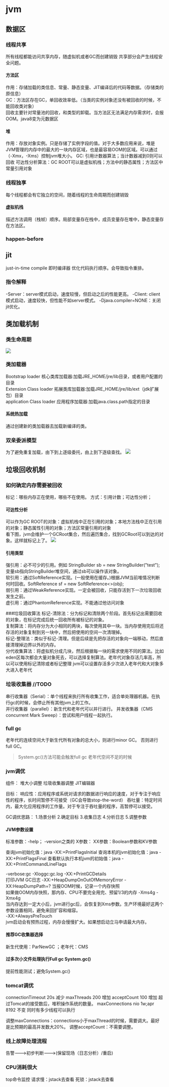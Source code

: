 # jvm

## 数据区

### 线程共享
所有线程都能访问共享内存，随虚拟机或者GC而创建销毁
共享部分会产生线程安全问题。
#### 方法区
作用：存储加载的类信息、常量、静态变量、JIT编译后的代码等数据。（存储类的原信息）  
GC：方法区存在GC，单回收效率低。（当类的实例对象还没有被回收的时候，不能回收类对象）  
回收主要针对常量池的回收，和类型的卸载。当方法区无法满足内存需求时，会报OOM。java8变为元数据区
#### 堆
作用：存放对象实例。只是存储了实例字段的值。对于大多数应用来说，堆是JVM管理的内存中的最大的一块内存区域，也是最容易OOM的区域。可以通过（-Xmx，-Xms）控制jvm堆大小。
GC:
引用计数器算法；当计数器减到0则可以回收
可达性分析算法：GC ROOT可以是虚拟机栈；方法中的静态属性；方法区中常量引用对象

### 线程独享
每个线程都会有它独立的空间，随着线程的生命周期而创建销毁 
#### 虚拟机栈
描述方法调用（栈帧）顺序。局部变量存在栈中，成员变量存在堆中，静态变量存在方法区。

### happen-before


## jit
just-in-time compile 即时编译器
优化代码执行顺序。会导致指令重排。
### 指令解释
-Server：server模式启动，速度较慢，但启动之后的性能更高。
-Client: client模式启动，速度较快，但性能不如server模式。
-Djava.compiler=NONE：关闭jit优化。


## 类加载机制

### 类生命周期
![](https://demonself.oss-cn-hangzhou.aliyuncs.com/class1.png)

### 类加载器
Bootstrap loader 核心类库加载器:加载JRE_HOME/jre/lib目录，或者用户配置的目录  
Extension Class loader 拓展类库加载器:加载JRE_HOME/jre/lib/ext（jdk扩展包）目录  
application Class loader 应用程序加载器:加载java.class.path指定的目录

#### 系统热加载
通过创建新的类加载器去加载新编译的类。

### 双亲委派模型
为了避免重复加载，由下到上逐级委托，由上到下逐级查找。
![](https://demonself.oss-cn-hangzhou.aliyuncs.com/class2.png)

## 垃圾回收机制

### 如何确定内存需要被回收
标记：哪些内存正在使用，哪些不在使用。
方式：引用计数；可达性分析；

#### 可达性分析
可以作为GC ROOT的对象：虚拟机栈中正在引用的对象；本地方法栈中正在引用的对象；静态属性引用的对象；方法区常量引用的对象    
看下图，jvm会维护一个GCRoot集合，然后遍历集合，找到GCRoot可以到达的对象。这样就标记上了。
![](https://demonself.oss-cn-hangzhou.aliyuncs.com/class3.png)

#### 引用类型
强引用：必不可少的引用。例如 StringBuilder sb = new StringBuilder("test"); 变量sb指向StringBuilder堆空间，通过sb可以操作该对象。  
软引用：通过SoftReference实现。(一般使用在缓存。)根据JVM当前堆情况判断何时回收。SoftReference<Object> sf = new SoftReference<>(obj);  
弱引用：通过WeakReference实现。一定会被回收，只能存活到下一次垃圾回收发生之前。  
虚引用：通过PhantomReference实现。不能通过他访问对象

###垃圾回收算法
标记-清除法：分为标记和清除两个阶段。首先标记出需要回收的对象，在标记完成后统一回收所有被标记的对象。  
复制算法：将内存分为大小相同的两块，每次使用其中一块。当内存使用完后将还存活的对象复制到另一块中，然后把使用的空间一次清理掉。  
标记-整理法：类似于标记-清理。但是后续是先把存活的对象向一端移动，然后直接清理掉边界以外的内存。  
分代收集算法：将虚拟机分成几块，然后根据每一块的需求使用不同的算法。比如eden区每次都会大量对象死去，可以选择复制算法。老年代对象存活几率高，所以可以使用标记清除或者标记整理
jvm可以设置存活多少次进入老年代和大对象多大进入老年代

### 垃圾收集器 //TODO
串行收集器（Serial）：单个线程来执行所有收集工作，适合单处理器机器。在执行gc的时候，会停止所有其他jvm上的工作。  
并行收集器（parallel）：新生代和老年代可以并行进行。
并发收集器（CMS concurrent Mark Sweep）：尝试和用户线程一起执行。

### full gc
老年代的连续空间大于新生代所有对象的总大小，则进行minor GC。 否则进行full GC。
> System.gc()方法可能会触发full gc
> 老年代空间不足的时候


### jvm调优
组件：
堆大小调整
垃圾收集器调整
JIT编辑器

目标：
响应性：应用程序或系统对请求的数据进行响应的速度，对于专注于响应性的程序，长时间暂停不可接受（GC会导致stop-the-word）
吞吐量：特定时间内，最大化应用程序的工作量。对于专注于吞吐量的程序，高暂停可以接受。

GC调优思路：
1.场景分析
2.确定目标
3.收集日志
4.分析日志
5.调整参数

#### JVM参数设置
标准参数：-help； -version之类的
X参数：
XX参数：Boolean参数和KV参数

查询jvm初始化值：java -XX:+PrintFlagsInitial
查询本机的jvm初始化值：java -XX:+PrintFlagsFinal
查看默认执行本机jvm的初始值：java -XX:+PrintCommandLineFlags

-verbose:gc -Xloggc:gc.log -XX:+PrintGCDetails  
打印JVM GC日志
-XX:+HeapDumpOnOutOfMemoryError  -XX:HeapDumpPath=?
当报OOM时候，记录一个内存快照  
如果做OOM内存快照，那内存、CPU不要完全用完、预留1/3的内存
-Xms4g -Xmx4g  
当内存达到一定大小后，jvm进行gc后，会恢复到Xms参数。生产环境最好这两个参数设置相同，避免来回扩容和缩容。  
-XX:+AlwaysPreTouch  
jvm启动会有预热过程，内存会慢慢扩大。如果想启动立马申请最大内存。
#### 推荐GC收集器选择
新生代使用：ParNewGC ；老年代：CMS  
#### 过多次小文件处理执行Full gc System.gc()
提前性能测试；避免System.gc()

### tomcat调优
connectionTimeout 20s             减少
maxThreads        200             增加
acceptCount       100             增加  超过Tomcat的接受数后，堆积操作系统的数量。
maxConnections    nio 1w;apr 8192 不变  同时有多少线程可以执行

调整maxConnections：connections小于maxThread的时候，需要调大。最好是比预期的最高并发数大20%。
调整acceptCount：不需要调整。

### 线上故障处理流程
告警--->初步判断--->(保留现场（日志分析）/重启)

### CPU消耗很大
top命令监控
请求慢：jstack去查看
死锁：jstack去查看












